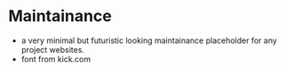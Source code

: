 # Maintainance
- a very minimal but futuristic looking maintainance placeholder for any project websites.
- font from kick.com
